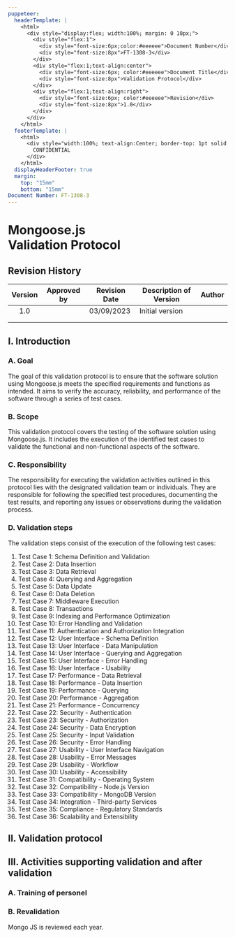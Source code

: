 ```yaml
---
puppeteer:
  headerTemplate: | 
    <html>
      <div style="display:flex; width:100%; margin: 0 10px;">
        <div style="flex:1">
          <div style="font-size:6px;color:#eeeeee">Document Number</div>
          <div style="font-size:8px">FT-1308-3</div>
        </div>
        <div style="flex:1;text-align:center">
          <div style="font-size:6px; color:#eeeeee">Document Title</div>
          <div style="font-size:8px">Validation Protocol</div>
        </div>
        <div style="flex:1;text-align:right">
          <div style="font-size:6px; color:#eeeeee">Revision</div>
          <div style="font-size:8px">1.0</div>
        </div>
      </div>
    </html>
  footerTemplate: |
    <html>
      <div style="width:100%; text-align:Center; border-top: 1pt solid #eeeeee; margin: 0 20px -10px 0; font-size: 8pt; color: #000000">
        CONFIDENTIAL
      </div>
    </html>
  displayHeaderFooter: true
  margin:
    top: "15mm"
    bottom: "15mm"
Document Number: FT-1308-3
---
```


# Mongoose.js<br/>Validation Protocol

## Revision History

| Version | Approved by | Revision Date | Description of Version | Author |
| :-----: | ----------- | ------------- | ---------------------- | ------ |
|   1.0   |             | 03/09/2023    | Initial version        |        |
|         |             |               |                        |        |
|         |             |               |                        |        |

<!-- pagebreak -->

## I. Introduction

### A. Goal

The goal of this validation protocol is to ensure that the software solution using Mongoose.js meets the specified requirements and functions as intended. It aims to verify the accuracy, reliability, and performance of the software through a series of test cases.

### B. Scope

This validation protocol covers the testing of the software solution using Mongoose.js. It includes the execution of the identified test cases to validate the functional and non-functional aspects of the software.

### C. Responsibility

The responsibility for executing the validation activities outlined in this protocol lies with the designated validation team or individuals. They are responsible for following the specified test procedures, documenting the test results, and reporting any issues or observations during the validation process.

### D. Validation steps

The validation steps consist of the execution of the following test cases:

1. Test Case 1: Schema Definition and Validation
2. Test Case 2: Data Insertion
3. Test Case 3: Data Retrieval
4. Test Case 4: Querying and Aggregation
5. Test Case 5: Data Update
6. Test Case 6: Data Deletion
7. Test Case 7: Middleware Execution
8. Test Case 8: Transactions
9. Test Case 9: Indexing and Performance Optimization
10. Test Case 10: Error Handling and Validation
11. Test Case 11: Authentication and Authorization Integration
12. Test Case 12: User Interface - Schema Definition
13. Test Case 13: User Interface - Data Manipulation
14. Test Case 14: User Interface - Querying and Aggregation
15. Test Case 15: User Interface - Error Handling
16. Test Case 16: User Interface - Usability
17. Test Case 17: Performance - Data Retrieval
18. Test Case 18: Performance - Data Insertion
19. Test Case 19: Performance - Querying
20. Test Case 20: Performance - Aggregation
21. Test Case 21: Performance - Concurrency
22. Test Case 22: Security - Authentication
23. Test Case 23: Security - Authorization
24. Test Case 24: Security - Data Encryption
25. Test Case 25: Security - Input Validation
26. Test Case 26: Security - Error Handling
27. Test Case 27: Usability - User Interface Navigation
28. Test Case 28: Usability - Error Messages
29. Test Case 29: Usability - Workflow
30. Test Case 30: Usability - Accessibility
31. Test Case 31: Compatibility - Operating System
32. Test Case 32: Compatibility - Node.js Version
33. Test Case 33: Compatibility - MongoDB Version
34. Test Case 34: Integration - Third-party Services
35. Test Case 35: Compliance - Regulatory Standards
36. Test Case 36: Scalability and Extensibility

<!-- pagebreak -->

## II. Validation protocol

<!-- pagebreak -->

## III. Activities supporting validation and after validation

### A. Training of personel

### B. Revalidation

Mongo JS is reviewed each year.
